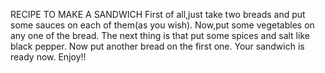RECIPE TO MAKE A SANDWICH
First of all,just take two breads and put some sauces on each of them(as you wish).
Now,put some vegetables on any one of the bread.
The next thing is that put some spices and salt like black pepper.
Now put another bread on the first one.
Your sandwich is ready now.
Enjoy!!